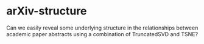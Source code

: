# arXiv-structure
Can we easily reveal some underlying structure in the relationships between academic paper abstracts using a combination of TruncatedSVD and TSNE?
